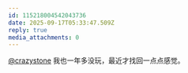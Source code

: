 ```yaml
---
id: 115218004542043736
date: 2025-09-17T05:33:47.509Z
reply: true
media_attachments: 0
---
```


<p><span class="h-card" translate="no"><a href="https://wts.im/@crazystone" class="u-url mention" rel="nofollow noopener" target="_blank">@<span>crazystone</span></a></span> 我也一年多没玩，最近才找回一点点感觉。</p>
